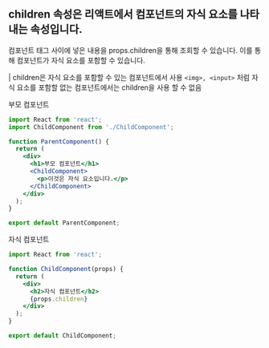 ## children 속성은 리액트에서 컴포넌트의 자식 요소를 나타내는 속성입니다. 
컴포넌트 태그 사이에 넣은 내용을 props.children을 통해 조회할 수 있습니다. 이를 통해 컴포넌트가 자식 요소를 포함할 수 있습니다.

| children은 자식 요소를 포함할 수 있는 컴포넌트에서 사용 `<img>, <input>` 처럼 자식 요소를 포함할 없는 컴포넌트에서는 children을 사용 할 수 없음

부모 컴포넌트
```jsx
import React from 'react';
import ChildComponent from './ChildComponent';

function ParentComponent() {
  return (
    <div>
      <h1>부모 컴포넌트</h1>
      <ChildComponent>
        <p>이것은 자식 요소입니다.</p>
      </ChildComponent>
    </div>
  );
}

export default ParentComponent;
```

자식 컴포넌트
```jsx
import React from 'react';

function ChildComponent(props) {
  return (
    <div>
      <h2>자식 컴포넌트</h2>
      {props.children}
    </div>
  );
}

export default ChildComponent;
```
